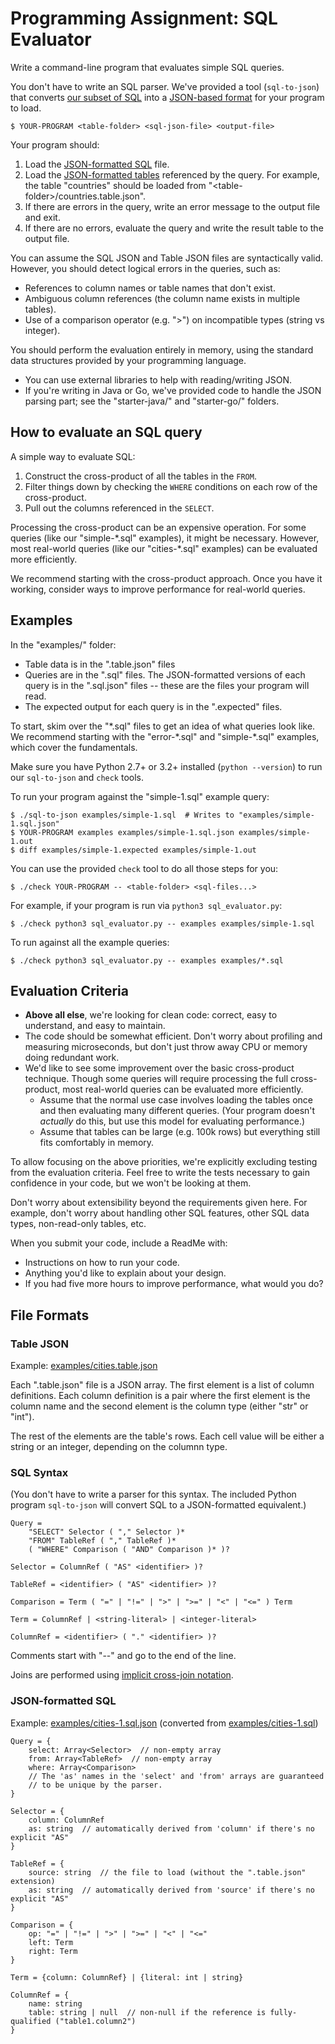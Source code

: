 # Programming Assignment: SQL Evaluator

Write a command-line program that evaluates simple SQL queries.

You don't have to write an SQL parser.  We've provided a tool (`sql-to-json`) that converts [our subset of SQL](#sql-syntax) into a [JSON-based format](#json-formatted-sql) for your program to load.

```
$ YOUR-PROGRAM <table-folder> <sql-json-file> <output-file>
```

Your program should:
1. Load the [JSON-formatted SQL](#json-formatted-sql) file.
2. Load the [JSON-formatted tables](#table-json) referenced by the query.  For example, the table "countries" should be loaded from "\<table-folder\>/countries.table.json".
3. If there are errors in the query, write an error message to the output file and exit.
4. If there are no errors, evaluate the query and write the result table to the output file.

You can assume the SQL JSON and Table JSON files are syntactically valid.  However, you should detect logical errors in the queries, such as:
- References to column names or table names that don't exist.
- Ambiguous column references (the column name exists in multiple tables).
- Use of a comparison operator (e.g. ">") on incompatible types (string vs integer).

You should perform the evaluation entirely in memory, using the standard data structures provided by your programming language.
- You can use external libraries to help with reading/writing JSON.
- If you're writing in Java or Go, we've provided code to handle the JSON parsing part; see the "starter-java/" and "starter-go/" folders.

## How to evaluate an SQL query

A simple way to evaluate SQL:
1. Construct the cross-product of all the tables in the `FROM`.
2. Filter things down by checking the `WHERE` conditions on each row of the cross-product.
3. Pull out the columns referenced in the `SELECT`.

Processing the cross-product can be an expensive operation.  For some queries (like our "simple-\*.sql" examples), it might be necessary.  However, most real-world queries (like our "cities-\*.sql" examples) can be evaluated more efficiently.

We recommend starting with the cross-product approach.  Once you have it working, consider ways to improve performance for real-world queries.

## Examples

In the "examples/" folder:
- Table data is in the ".table.json" files
- Queries are in the ".sql" files.  The JSON-formatted versions of each query is in the ".sql.json" files -- these are the files your program will read.
- The expected output for each query is in the ".expected" files.

To start, skim over the "\*.sql" files to get an idea of what queries look like.  We recommend starting with the "error-\*.sql" and "simple-\*.sql" examples, which cover the fundamentals.

Make sure you have Python 2.7+ or 3.2+ installed (`python --version`) to run our `sql-to-json` and `check` tools.

To run your program against the "simple-1.sql" example query:
```
$ ./sql-to-json examples/simple-1.sql  # Writes to "examples/simple-1.sql.json"
$ YOUR-PROGRAM examples examples/simple-1.sql.json examples/simple-1.out
$ diff examples/simple-1.expected examples/simple-1.out
```

You can use the provided `check` tool to do all those steps for you:
```
$ ./check YOUR-PROGRAM -- <table-folder> <sql-files...>
```

For example, if your program is run via `python3 sql_evaluator.py`:
```
$ ./check python3 sql_evaluator.py -- examples examples/simple-1.sql
```

To run against all the example queries:
```
$ ./check python3 sql_evaluator.py -- examples examples/*.sql
```

## Evaluation Criteria

- **Above all else**, we're looking for clean code: correct, easy to understand, and easy to maintain.
- The code should be somewhat efficient.  Don't worry about profiling and measuring microseconds, but don't just throw away CPU or memory doing redundant work.
- We'd like to see some improvement over the basic cross-product technique.  Though some queries will require processing the full cross-product, most real-world queries can be evaluated more efficiently.
    - Assume that the normal use case involves loading the tables once and then evaluating many different queries.  (Your program doesn't _actually_ do this, but use this model for evaluating performance.)
    - Assume that tables can be large (e.g. 100k rows) but everything still fits comfortably in memory.

To allow focusing on the above priorities, we're explicitly excluding testing from the evaluation criteria.  Feel free to write the tests necessary to gain confidence in your code, but we won't be looking at them.

Don't worry about extensibility beyond the requirements given here.  For example, don't worry about handling other SQL features, other SQL data types, non-read-only tables, etc.

When you submit your code, include a ReadMe with:
- Instructions on how to run your code.
- Anything you'd like to explain about your design.
- If you had five more hours to improve performance, what would you do?

## File Formats

### Table JSON

Example: [examples/cities.table.json](examples/cities.table.json)

Each ".table.json" file is a JSON array.  The first element is a list of column definitions.  Each column definition is a pair where the first element is the column name and the second element is the column type (either "str" or "int").

The rest of the elements are the table's rows.  Each cell value will be either a string or an integer, depending on the columnn type.

### SQL Syntax

(You don't have to write a parser for this syntax.  The included Python program `sql-to-json` will convert SQL to a JSON-formatted equivalent.)

```
Query =
    "SELECT" Selector ( "," Selector )*
    "FROM" TableRef ( "," TableRef )*
    ( "WHERE" Comparison ( "AND" Comparison )* )?

Selector = ColumnRef ( "AS" <identifier> )?

TableRef = <identifier> ( "AS" <identifier> )?

Comparison = Term ( "=" | "!=" | ">" | ">=" | "<" | "<=" ) Term

Term = ColumnRef | <string-literal> | <integer-literal>

ColumnRef = <identifier> ( "." <identifier> )?
```

Comments start with "--" and go to the end of the line.

Joins are performed using [implicit cross-join notation](https://en.wikipedia.org/wiki/Join_(SQL)#Inner_join).

### JSON-formatted SQL

Example: [examples/cities-1.sql.json](examples/cities-1.sql.json) (converted from [examples/cities-1.sql](examples/cities-1.sql))

```
Query = {
    select: Array<Selector>  // non-empty array
    from: Array<TableRef>  // non-empty array
    where: Array<Comparison>
    // The 'as' names in the 'select' and 'from' arrays are guaranteed
    // to be unique by the parser.
}

Selector = {
    column: ColumnRef
    as: string  // automatically derived from 'column' if there's no explicit "AS"
}

TableRef = {
    source: string  // the file to load (without the ".table.json" extension)
    as: string  // automatically derived from 'source' if there's no explicit "AS"
}

Comparison = {
    op: "=" | "!=" | ">" | ">=" | "<" | "<="
    left: Term
    right: Term
}

Term = {column: ColumnRef} | {literal: int | string}

ColumnRef = {
    name: string
    table: string | null  // non-null if the reference is fully-qualified ("table1.column2")
}
```
